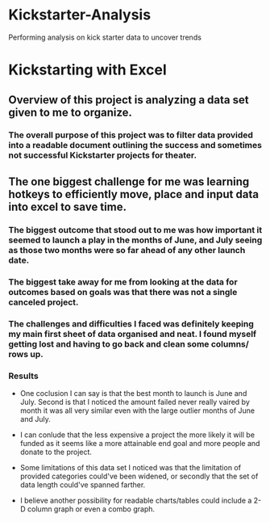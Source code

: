 # Kickstarter-Analysis

Performing analysis on kick starter data to uncover trends 

# Kickstarting with Excel 

## Overview of this project is analyzing a data set given to me to organize.

### The overall purpose of this project was to filter data provided into a readable document outlining the success and sometimes not successful Kickstarter projects for theater.

## The one biggest challenge for me was learning hotkeys to efficiently move, place and input data into excel to save time. 

### The biggest outcome that stood out to me was how important it seemed to launch a play in the months of June, and July seeing as those two months were so far ahead of any other launch date.

### The biggest take away for me from looking at the data for outcomes based on goals was that there was not a single canceled project. 

### The challenges and difficulties I faced was definitely keeping my main first sheet of data organised and neat. I found myself getting lost and having to go back and clean some columns/ rows up. 

### Results 

- One coclusion I can say is that the best month to launch is June and July. Second is that I noticed the amount failed never really vaired by month it was all very similar even with the large outlier months of June and July.

- I can conlude that the less expensive a project the more likely it will be funded as it seems like a more attainable end goal and more people and donate to the project.

- Some limitations of this data set I noticed was that the limitation of provided categories could've been widened, or secondly that the set of data length could've spanned farther. 

- I believe another possibility for readable charts/tables could include a 2-D column graph or even a combo graph. 
